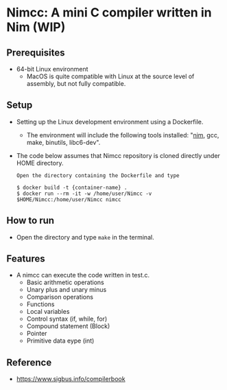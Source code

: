 # Nimcc: A mini C compiler written in Nim (WIP)

## Prerequisites
- 64-bit Linux environment
    - MacOS is quite compatible with Linux at the source level of assembly, but not fully compatible.

## Setup
- Setting up the Linux development environment using a Dockerfile.
    - The environment will include the following tools installed: "[nim](https://nim-lang.org/), gcc, make, binutils, libc6-dev".

- The code below assumes that Nimcc repository is cloned directly under HOME directory.

    ```
    Open the directory containing the Dockerfile and type

    $ docker build -t {container-name} .
    $ docker run --rm -it -w /home/user/Nimcc -v $HOME/Nimcc:/home/user/Nimcc nimcc
    ```

## How to run
- Open the directory and type ```make``` in the terminal.

## Features
- A nimcc can execute the code written in test.c.
    - Basic arithmetic operations
    - Unary plus and unary minus
    - Comparison operations
    - Functions
    - Local variables
    - Control syntax (if, while, for)
    - Compound statement (Block)
    - Pointer
    - Primitive data eype (int)

## Reference
- https://www.sigbus.info/compilerbook

<!-- ## License
MIT -->
<!-- Copyright 2021 Yuya Isaka under the terms of the MIT license
found at http://www.opensource.org/licenses/mit-license.html -->
